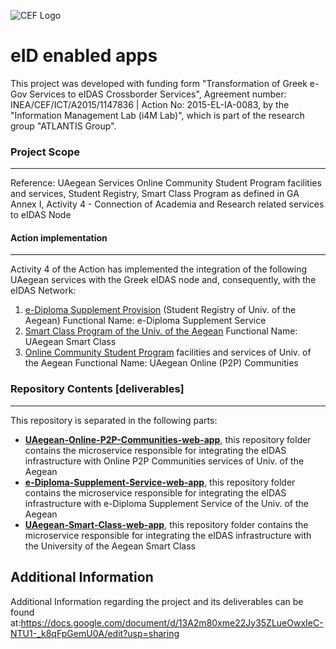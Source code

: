 ![CEF Logo](https://dss.aegean.gr/eidas/img/en_cef.jpg)
# eID enabled apps

This project was developed with funding form "Transformation of Greek e-Gov Services to eIDAS Crossborder Services", Agreement number: INEA/CEF/ICT/A2015/1147836 | Action No: 2015-EL-IA-0083, by the "Information Management Lab (i4M Lab)", which is part of the research group "ATLANTIS Group".

### Project Scope
---
Reference: UAegean Services
Online Community Student Program facilities and services, Student Registry, Smart Class Program
as defined in GA Annex I, Activity 4 - Connection of Academia and Research related services to eIDAS Node

#### Action implementation
---
Activity 4 of the Action has implemented the integration of the following UAegean services with the Greek eIDAS node and, consequently, with the eIDAS Network:
1. [e-Diploma Supplement Provision](https://dss,aegean.gr) (Student Registry of Univ. of the Aegean)
Functional Name: e-Diploma Supplement Service
2. [Smart Class Program of the Univ. of the Aegean](https://eideusmartclass.aegean.gr/)
Functional Name: UAegean Smart Class
3. [Online Community Student Program](http://communities-i4mlab.aegean.gr) facilities and services of Univ. of the Aegean
Functional Name: UAegean Online (P2P) Communities


### Repository Contents [deliverables]
---
This repository is separated in the following parts:

* **[UAegean-Online-P2P-Communities-web-app](https://github.com/uaegeani4mlab/eID-enabled-apps/tree/master/UAegean-Online-P2P-Communities-web-app)**, this repository folder contains the microservice responsible for integrating the eIDAS infrastructure with Online P2P Communities services of Univ. of the Aegean
* **[e-Diploma-Supplement-Service-web-app](https://github.com/uaegeani4mlab/eID-enabled-apps/tree/master/e-Diploma-Supplement-Service-web-app)**, this repository folder contains the microservice responsible for integrating the eIDAS infrastructure with  e-Diploma Supplement Service of the Univ. of the Aegean
* **[UAegean-Smart-Class-web-app](https://github.com/uaegeani4mlab/eID-enabled-apps/tree/master/UAegean-Smart-Class-web-app)**, this repository folder contains the microservice responsible for integrating the eIDAS infrastructure with the University of the Aegean Smart Class

## Additional Information
Additional Information regarding the project and its deliverables can be found at:https://docs.google.com/document/d/13A2m80xme22Jy35ZLueOwxIeC-NTU1-_k8qFpGemU0A/edit?usp=sharing
